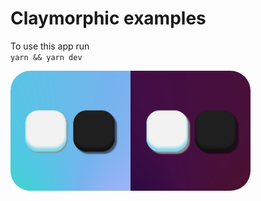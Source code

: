 # Claymorphic examples

To use this app run <br>
`yarn && yarn dev`

<img style='width: 40vw; border-radius: 2rem' src="./home.png">